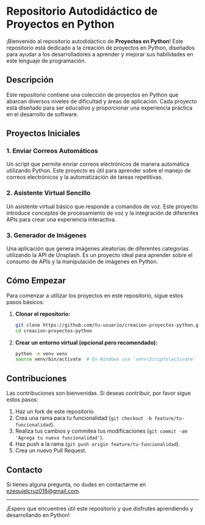 # Repositorio Autodidáctico de Proyectos en Python

¡Bienvenido al repositorio autodidáctico de **Proyectos en Python**! Este repositorio está dedicado a la creación de proyectos en Python, diseñados para ayudar a los desarrolladores a aprender y mejorar sus habilidades en este lenguaje de programación.

## Descripción

Este repositorio contiene una colección de proyectos en Python que abarcan diversos niveles de dificultad y áreas de aplicación. Cada proyecto está diseñado para ser educativo y proporcionar una experiencia práctica en el desarrollo de software.

## Proyectos Iniciales

### 1. Enviar Correos Automáticos

Un script que permite enviar correos electrónicos de manera automática utilizando Python. Este proyecto es útil para aprender sobre el manejo de correos electrónicos y la automatización de tareas repetitivas.

### 2. Asistente Virtual Sencillo

Un asistente virtual básico que responde a comandos de voz. Este proyecto introduce conceptos de procesamiento de voz y la integración de diferentes APIs para crear una experiencia interactiva.

### 3. Generador de Imágenes

Una aplicación que genera imágenes aleatorias de diferentes categorías utilizando la API de Unsplash. Es un proyecto ideal para aprender sobre el consumo de APIs y la manipulación de imágenes en Python.

## Cómo Empezar

Para comenzar a utilizar los proyectos en este repositorio, sigue estos pasos básicos:

1. **Clonar el repositorio:**

    ```bash
    git clone https://github.com/tu-usuario/creacion-proyectos-python.git
    cd creacion-proyectos-python
    ```

2. **Crear un entorno virtual (opcional pero recomendado):**

    ```bash
    python -m venv venv
    source venv/bin/activate  # En Windows usa `venv\Scripts\activate`
    ```

## Contribuciones

Las contribuciones son bienvenidas. Si deseas contribuir, por favor sigue estos pasos:

1. Haz un fork de este repositorio.
2. Crea una rama para tu funcionalidad (`git checkout -b feature/tu-funcionalidad`).
3. Realiza tus cambios y commitea tus modificaciones (`git commit -am 'Agrega tu nueva funcionalidad'`).
4. Haz push a la rama (`git push origin feature/tu-funcionalidad`).
5. Crea un nuevo Pull Request.

## Contacto

Si tienes alguna pregunta, no dudes en contactarme en [ezequielcruz018@gmail.com](ezequielcruz018@gmail.com).

---

¡Espero que encuentres útil este repositorio y que disfrutes aprendiendo y desarrollando en Python!
